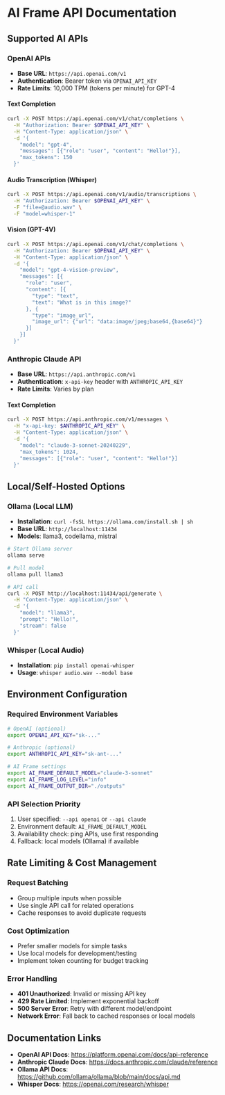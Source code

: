 # AI Frame API Documentation

## Supported AI APIs

### OpenAI APIs
- **Base URL**: `https://api.openai.com/v1`
- **Authentication**: Bearer token via `OPENAI_API_KEY`
- **Rate Limits**: 10,000 TPM (tokens per minute) for GPT-4

#### Text Completion
```bash
curl -X POST https://api.openai.com/v1/chat/completions \
  -H "Authorization: Bearer $OPENAI_API_KEY" \
  -H "Content-Type: application/json" \
  -d '{
    "model": "gpt-4",
    "messages": [{"role": "user", "content": "Hello!"}],
    "max_tokens": 150
  }'
```

#### Audio Transcription (Whisper)
```bash
curl -X POST https://api.openai.com/v1/audio/transcriptions \
  -H "Authorization: Bearer $OPENAI_API_KEY" \
  -F "file=@audio.wav" \
  -F "model=whisper-1"
```

#### Vision (GPT-4V)
```bash
curl -X POST https://api.openai.com/v1/chat/completions \
  -H "Authorization: Bearer $OPENAI_API_KEY" \
  -H "Content-Type: application/json" \
  -d '{
    "model": "gpt-4-vision-preview",
    "messages": [{
      "role": "user",
      "content": [{
        "type": "text",
        "text": "What is in this image?"
      }, {
        "type": "image_url",
        "image_url": {"url": "data:image/jpeg;base64,{base64}"}
      }]
    }]
  }'
```

### Anthropic Claude API
- **Base URL**: `https://api.anthropic.com/v1`
- **Authentication**: `x-api-key` header with `ANTHROPIC_API_KEY`
- **Rate Limits**: Varies by plan

#### Text Completion
```bash
curl -X POST https://api.anthropic.com/v1/messages \
  -H "x-api-key: $ANTHROPIC_API_KEY" \
  -H "Content-Type: application/json" \
  -d '{
    "model": "claude-3-sonnet-20240229",
    "max_tokens": 1024,
    "messages": [{"role": "user", "content": "Hello!"}]
  }'
```

## Local/Self-Hosted Options

### Ollama (Local LLM)
- **Installation**: `curl -fsSL https://ollama.com/install.sh | sh`
- **Base URL**: `http://localhost:11434`
- **Models**: llama3, codellama, mistral

```bash
# Start Ollama server
ollama serve

# Pull model
ollama pull llama3

# API call
curl -X POST http://localhost:11434/api/generate \
  -H "Content-Type: application/json" \
  -d '{
    "model": "llama3",
    "prompt": "Hello!",
    "stream": false
  }'
```

### Whisper (Local Audio)
- **Installation**: `pip install openai-whisper`
- **Usage**: `whisper audio.wav --model base`

## Environment Configuration

### Required Environment Variables
```bash
# OpenAI (optional)
export OPENAI_API_KEY="sk-..."

# Anthropic (optional)
export ANTHROPIC_API_KEY="sk-ant-..."

# AI Frame settings
export AI_FRAME_DEFAULT_MODEL="claude-3-sonnet"
export AI_FRAME_LOG_LEVEL="info"
export AI_FRAME_OUTPUT_DIR="./outputs"
```

### API Selection Priority
1. User specified: `--api openai` or `--api claude`
2. Environment default: `AI_FRAME_DEFAULT_MODEL`
3. Availability check: ping APIs, use first responding
4. Fallback: local models (Ollama) if available

## Rate Limiting & Cost Management

### Request Batching
- Group multiple inputs when possible
- Use single API call for related operations
- Cache responses to avoid duplicate requests

### Cost Optimization
- Prefer smaller models for simple tasks
- Use local models for development/testing
- Implement token counting for budget tracking

### Error Handling
- **401 Unauthorized**: Invalid or missing API key
- **429 Rate Limited**: Implement exponential backoff
- **500 Server Error**: Retry with different model/endpoint
- **Network Error**: Fall back to cached responses or local models

## Documentation Links
- **OpenAI API Docs**: https://platform.openai.com/docs/api-reference
- **Anthropic Claude Docs**: https://docs.anthropic.com/claude/reference
- **Ollama API Docs**: https://github.com/ollama/ollama/blob/main/docs/api.md
- **Whisper Docs**: https://openai.com/research/whisper
